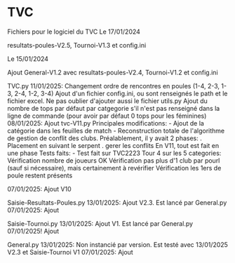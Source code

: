 # TVC
Fichiers pour le logiciel du TVC
Le 17/01/2024

resultats-poules-V2.5, Tournoi-V1.3 et config.ini

Le 15/01/2024

Ajout General-V1.2 avec resultats-poules-V2.4, Tournoi-V1.2 et config.ini


TVC.py
11/01/2025:
  Changement ordre de rencontres en poules (1-4, 2-3, 1-3, 2-4, 1-2, 3-4)
  Ajout d'un fichier config.ini, ou sont renseignés le path et le fichier excel.
  Ne pas oublier d'ajouter aussi le fichier utils.py
  Ajout du nombre de tops par défaut par catgegorie s'il n'est pas renseigné dans la ligne de commande 
    (pour avoir par défaut 0 tops pour les féminines)
08/01/2025:
  Ajout tvc-V11.py
    Principales modifications:
      - Ajout de la catégorie dans les feuilles de match
      - Reconstruction totale de l'algorithme de gestion de conflit des clubs. Préalablement, il y avait 2 phases:
          . Placement en suivant le serpent
          . gerer les conflits
          En V11, tout est fait en une phase
    Tests faits:
      - Test fait sur TVC2223 Tour 4 sur les 5 categories:
        Vérification nombre de joueurs OK 
        Vérification pas plus d'1 club par pourl (sauf si nécessaire), mais certainement à revérifier
        Vérification les 1ers de poule restent présents

07/01/2025:
    Ajout V10

Saisie-Resultats-Poules.py
13/01/2025:
  Ajout V2.3. Est lancé par General.py
07/01/2025:
   Ajout

Saisie-Tournoi.py
13/01/2025:
  Ajout V1. Est lancé par General.py
07/01/2025!
    Ajout

General.py
13/01/2025:
  Non instancié par version. Est testé avec 13/01/2025 V2.3 et Saisie-Tournoi V1
07/01/2025: 
    Ajout
